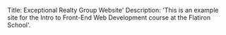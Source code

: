 Title: Exceptional Realty Group Website'
Description: 'This is an example site for the Intro to Front-End Web Development course at the Flatiron School'.
